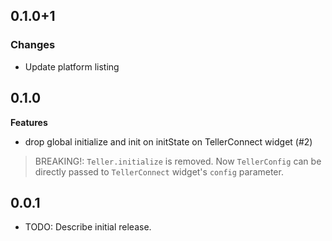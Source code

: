 ## 0.1.0+1

### Changes

- Update platform listing

## 0.1.0

**Features**

- drop global initialize and init on initState on TellerConnect widget (#2)

> BREAKING!: `Teller.initialize` is removed. Now `TellerConfig` can be directly passed to 
> `TellerConnect` widget's `config` parameter.

## 0.0.1

* TODO: Describe initial release.
